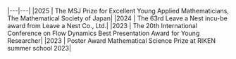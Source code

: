 
|---|---|
|2025 | The MSJ Prize for Excellent Young Applied Mathematicians, The Mathematical Society of Japan|
|2024 | The 63rd Leave a Nest incu-be award from Leave a Nest Co., Ltd.|
|2023 | The 20th International Conference on Flow Dynamics Best Presentation Award for Young Researcher|
|2023 | Poster Award Mathematical Science Prize at RIKEN summer school 2023|
